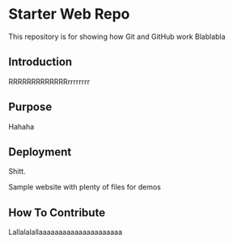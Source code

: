 # Starter Web Repo

This repository is for showing how Git and GitHub work
Blablabla

## Introduction
RRRRRRRRRRRRRrrrrrrrr

## Purpose
Hahaha

## Deployment

Shitt.

Sample website with plenty of files for demos

## How To Contribute
Lallalalallaaaaaaaaaaaaaaaaaaaaa